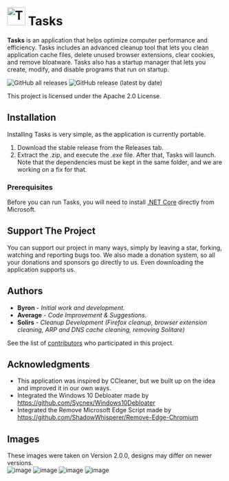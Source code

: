 

# <img src="https://user-images.githubusercontent.com/53088136/129425927-00413aa1-ca44-4ee5-a4ce-7d276cf2189c.png" alt="Tasks Logo" width='42' height='42' />  Tasks 
**Tasks** is an application that helps optimize computer performance and efficiency. Tasks includes an advanced cleanup tool that lets you clean application cache files, delete unused browser extensions, clear cookies, and remove bloatware. Tasks also has a startup manager that lets you create, modify, and disable programs that run on startup.

<img alt="GitHub all releases" src="https://img.shields.io/github/downloads/LiteTools/Tasks/total?style=flat-square"> <img alt="GitHub release (latest by date)" src="https://img.shields.io/github/v/release/LiteTools/Tasks?style=flat-square">

This project is licensed under the Apache 2.0 License.

## Installation
Installing Tasks is very simple, as the application is currently portable.
1. Download the stable release from the Releases tab.
2. Extract the .zip, and execute the *.exe* file. After that, Tasks will launch.
Note that the dependencies must be kept in the same folder, and we are working on a fix for that.

### Prerequisites
Before you can run Tasks, you will need to install [.NET Core](https://dotnet.microsoft.com/download) directly from Microsoft.

## Support The Project
You can support our project in many ways, simply by leaving a star, forking, watching and reporting bugs too. We also made a donation system, so all your donations and sponsors go directly to us. Even downloading the application supports us.

## Authors
* **Byron** - *Initial work and development.*
* **Average** - *Code Improvement & Suggestions.*
* **Solirs** - *Cleanup Development (Firefox cleanup, browser extension cleaning, ARP and DNS cache cleaning, removing Solitare)*

See the list of [contributors](https://github.com/LiteTools/Tasks/contributors) who participated in this project.

## Acknowledgments
* This application was inspired by CCleaner, but we built up on the idea and improved it in our own ways.
* Integrated the Windows 10 Debloater made by https://github.com/Sycnex/Windows10Debloater
* Integrated the Remove Microsoft Edge Script made by https://github.com/ShadowWhisperer/Remove-Edge-Chromium

## Images
These images were taken on Version 2.0.0, designs may differ on newer versions.<br>
![image](https://user-images.githubusercontent.com/53088136/134250645-5d19703b-62b7-49b3-9ee2-5546a63065e4.png)
![image](https://user-images.githubusercontent.com/53088136/134250674-bdcb3d73-775b-48e4-82fa-5f764d4081a5.png)
![image](https://user-images.githubusercontent.com/53088136/134250709-c612a1cb-7c6d-42ca-8e60-281eef069d4e.png)
![image](https://user-images.githubusercontent.com/53088136/134250741-2cbce4d8-fbcf-4f0f-8771-7234ef07826c.png)
